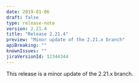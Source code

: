 ```yaml
---
date: 2019-01-06
draft: false 
type: release-note
version: 2.21.4
title: "Release 2.21.4"
preview: "Minor update of the 2.21.x branch"
apiBreaking: ""
knownIssues: ""
jiraVersionId: 12344344
---
```


This release is a minor update of the 2.21.x branch.
